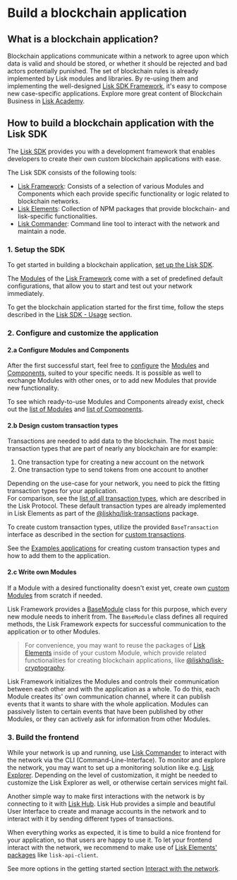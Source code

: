 # Build a blockchain application

## What is a blockchain application?

Blockchain applications communicate within a network to agree upon which data is valid and should be stored, or whether it should be rejected and bad actors potentially punished.
The set of blockchain rules is already implemented by Lisk modules and libraries.
By re-using them and implementing the well-designed [Lisk SDK Framework](../lisk-sdk/introduction.md), it's easy to compose new case-specific applications.
Explore more great content of Blockchain Business in [Lisk Academy](https://lisk.io/academy/blockchain-business/blockchain-in-business).

## How to build a blockchain application with the Lisk SDK

The [Lisk SDK](../lisk-sdk/introduction.md) provides you with a development framework that enables developers to create their own custom blockchain applications with ease.

The Lisk SDK consists of the following tools:

- [Lisk Framework](../lisk-sdk/lisk-framework/introduction.md): Consists of a selection of various Modules and Components which each provide specific functionality or logic related to blockchain networks.
- [Lisk Elements](../lisk-sdk/lisk-elements/introduction.md): Collection of NPM packages that provide blockchain- and lisk-specific functionalities.
- [Lisk Commander](../lisk-sdk/lisk-commander/introduction.md): Command line tool to interact with the network and maintain a node.

### 1. Setup the SDK
To get started in building a blockchain application, [set up the Lisk SDK](../lisk-sdk/introduction.md#setup).

The [Modules](../lisk-sdk/lisk-framework/introduction.md#modules) of the [Lisk Framework](../lisk-sdk/lisk-framework/introduction.md) come with a set of predefined default configurations, that allow you to start and test out your network immediately.

To get the blockchain application started for the first time, follow the steps described in the [Lisk SDK - Usage](../lisk-sdk/introduction.md#usage) section.

### 2. Configure and customize the application

#### 2.a Configure Modules and Components
After the first successful start, feel free to [configure](../lisk-sdk/lisk-framework/introduction.md#configuration) the [Modules](../lisk-sdk/lisk-framework/introduction.md#modules) and [Components](../lisk-sdk/lisk-framework/introduction.md#components), suited to your specific needs.
It is possible as well to exchange Modules with other ones, or to add new Modules that provide new functionality.

To see which ready-to-use Modules and Components already exist, check out the [list of Modules](../lisk-sdk/lisk-framework/introduction.md#list-of-core-modules) and [list of Components](../lisk-sdk/lisk-framework/introduction.md#components).

#### 2.b Design custom transaction types
Transactions are needed to add data to the blockchain.
The most basic transaction types that are part of nearly any blockchain are for example:

1. One transaction type for creating a new account on the network
2. One transaction type to send tokens from one account to another

Depending on the use-case for your network, you need to pick the fitting transaction types for your application.<br>
For comparison, see the [list of all transaction types](../lisk-protocol/transactions), which are described in the Lisk Protocol.
These default transaction types are already implemented in Lisk Elements as part of the [@liskhq/lisk-transactions](../lisk-sdk/lisk-elements/packages/transactions.md) package.

To create custom transaction types, utilize the provided `BaseTransaction` interface as described in the section for [custom transactions](custom-transactions.md).

See the [Examples applications](examples.md) for creating custom transaction types and how to add them to the application.

#### 2.c Write own Modules
If a Module with a desired functionality doesn't exist yet, create own [custom Modules](../lisk-sdk/lisk-framework/introduction.md#custom-modules) from scratch if needed.

Lisk Framework provides a [BaseModule](https://github.com/LiskHQ/lisk-sdk/blob/development/framework/src/modules/base_module.js) class for this purpose, which every new module needs to inherit from.
The `BaseModule` class defines all required methods, the Lisk Framework expects for successful communication to the application or to other Modules.

> For convenience, you may want to reuse the packages of [Lisk Elements](../lisk-sdk/lisk-elements/introduction.md) inside of your custom Module, which provide related functionalities for creating blockchain applications, like [@liskhq/lisk-cryptography](../liks-elements/packages/cryptography.md).

Lisk Framework initializes the Modules and controls their communication between each other and with the application as a whole.
To do this, each Module creates its' own communication channel, where it can publish events that it wants to share with the whole application.
Modules can passively listen to certain events that have been published by other Modules, or they can actively ask for information from other Modules.

### 3. Build the frontend
While your network is up and running, use [Lisk Commander](../lisk-sdk/lisk-commander/introduction.md) to interact with the network via the CLI (Command-Line-Interface).
To monitor and explore the network, you may want to set up a monitoring solution like e.g. [Lisk Explorer](https://github.com/LiskHQ/lisk-explorer).
Depending on the level of customization, it might be needed to customize the Lisk Explorer as well, or otherwise certain services might fail.

Another simple way to make first interactions with the network is by connecting to it with [Lisk Hub](https://github.com/LiskHQ/lisk-hub).
Lisk Hub provides a simple and beautiful User Interface to create and manage accounts in the network and to interact with it by sending different types of transactions.

When everything works as expected, it is time to build a nice frontend for your application, so that users are happy to use it.
To let your frontend interact with the network, we recommend to make use of [Lisk Elements' packages](../lisk-sdk/lisk-elements/packages.md) like `lisk-api-client`.

See more options in the getting started section [Interact with the network](interact-with-network.md).
